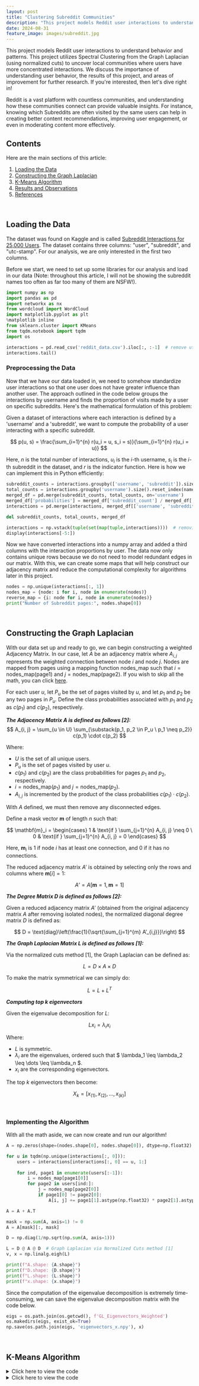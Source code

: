 ```yaml
---
layout: post
title: "Clustering Subreddit Communities"
description: "This project models Reddit user interactions to understand behavior and patterns."
date: 2024-08-31
feature_image: images/subreddit.jpg
---
```


This project models Reddit user interactions to understand behavior and patterns. This project utilizes Spectral Clustering from the Graph Laplacian (using normalized cuts) to uncover local communities where users have more concentrated interactions. We discuss the importance of understanding user behavior, the results of this project, and areas of improvement for further research. If you're interested, then let's dive right in!

<!--more-->

Reddit is a vast platform with countless communities, and understanding how these communities connect can provide valuable insights. For instance, knowing which Subreddits are often visited by the same users can help in creating better content recommendations, improving user engagement, or even in moderating content more effectively.

## Contents

Here are the main sections of this article:

1. [Loading the Data](#loading-the-data)
2. [Constructing the Graph Laplacian](#constructing-the-graph-laplacian)
3. [K-Means Algorithm](#k-means-algorithm)
4. [Results and Observations](#results-and-observations)
5. [References](#references)

<br>

## Loading the Data

The dataset was found on Kaggle and is called [Subreddit Interactions for 25,000 Users](https://www.kaggle.com/datasets/colemaclean/subreddit-interactions/data). The dataset contains three columns: "user", "subreddit", and "utc-stamp". For our analysis, we are only interested in the first two columns.

Before we start, we need to set up some libraries for our analysis and load in our data (Note: throughout this article, I will not be showing the subreddit names too often as far too many of them are NSFW!).

```python
import numpy as np
import pandas as pd
import networkx as nx
from wordcloud import WordCloud
import matplotlib.pyplot as plt
%matplotlib inline
from sklearn.cluster import KMeans
from tqdm.notebook import tqdm
import os

interactions = pd.read_csv('reddit_data.csv').iloc[:, :-1]  # remove utc times
interactions.tail()
```

### Preprocessing the Data

Now that we have our data loaded in, we need to somehow standardize user interactions so that one user does not have greater influence than another user. The approach outlined in the code below groups the interactions by username and finds the proportion of visits made by a user on specific subreddits. Here's the mathematical formulation of this problem:

Given a dataset of interactions where each interaction is defined by a 'username' and a 'subreddit', we want to compute the probability of a user interacting with a specific subreddit. 

$$
p(u, s) = \frac{\sum_{i=1}^{n} r(u_i = u, s_i = s)}{\sum_{i=1}^{n} r(u_i = u)}
$$

Here, $n$ is the total number of interactions, $u_i$ is the $i$-th username, $s_i$ is the $i$-th subreddit in the dataset, and $r$ is the indicator function. Here is how we can implement this in Python efficiently:

```python
subreddit_counts = interactions.groupby(['username', 'subreddit']).size().reset_index(name='subreddit_count')
total_counts = interactions.groupby('username').size().reset_index(name='total_count')
merged_df = pd.merge(subreddit_counts, total_counts, on='username')
merged_df['probabilities'] = merged_df['subreddit_count'] / merged_df['total_count']
interactions = pd.merge(interactions, merged_df[['username', 'subreddit', 'probabilities']], on=['username', 'subreddit'], how='left').values

del subreddit_counts, total_counts, merged_df

interactions = np.vstack(tuple(set(map(tuple,interactions))))  # removing duplicate interactions
display(interactions[-5:])
```

Now we have converted interactions into a numpy array and added a third columns with the interaction proportions by user. The data now only contains unique rows because we do not need to model redundant edges in our matrix. With this, we can create some maps that will help construct our adjacency matrix and reduce the computational complexity for algorithms later in this project.

```python
nodes = np.unique(interactions[:, 1])
nodes_map = {node: i for i, node in enumerate(nodes)}
reverse_map = {i: node for i, node in enumerate(nodes)}
print("Number of Subreddit pages:", nodes.shape[0])
```

<br>

## Constructing the Graph Laplacian

With our data set up and ready to go, we can begin constructing a weighted Adjacency Matrix. In our case, let $A$ be an adjacency matrix where $A_{i, j}$ represents the weighted connection between node $i$ and node $j$. Nodes are mapped from pages using a mapping function $\text{nodes\_map}$ such that $i = \text{nodes\_map}(\text{page1})$ and $j = \text{nodes\_map}(\text{page2})$. If you wish to skip all the math, you can click [here](#implementing-the-algorithm).

For each user $u$, let  $P_u$  be the set of pages visited by $u$, and let $p_1$ and $p_2$ be any two pages in $P_u$. Define the class probabilities associated with $p_1$ and $p_2$ as $c(p_1)$ and $c(p_2)$, respectively.

***The Adjacency Matrix $A$ is defined as follows [2]:***
$$
A_{i, j} = \sum_{u \in U} \sum_{\substack{p_1, p_2 \in P_u \ p_1 \neq p_2}} c(p_1) \cdot c(p_2)
$$

Where:
- $U$ is the set of all unique users.
- $P_u$ is the set of pages visited by user $u$.
- $c(p_1)$ and $c(p_2)$ are the class probabilities for pages $p_1$ and $p_2$, respectively.
- $i = \text{nodes\_map}(p_1)$ and $j = \text{nodes\_map}(p_2)$.
- $A_{i, j}$  is incremented by the product of the class probabilities $c(p_1) \cdot c(p_2)$.

With $A$ defined, we must then remove any disconnected edges.

Define a mask vector $\mathbf{m}$ of length $n$ such that:

$$
\mathbf{m}_i =
\begin{cases}
1 & \text{if } \sum_{j=1}^{n} A_{i, j} \neq 0 \
0 & \text{if } \sum_{j=1}^{n} A_{i, j} = 0
\end{cases}
$$

Here, $\mathbf{m}_i$ is $1$ if node $i$ has at least one connection, and $0$ if it has no connections.

The reduced adjacency matrix $A{\prime}$ is obtained by selecting only the rows and columns where $\mathbf{m}[i] = 1$:

$$
A’ = A[\mathbf{m} = 1, \mathbf{m} = 1]
$$

***The Degree Matrix $D$ is defined as follows [2]:***

Given a reduced adjacency matrix $A{\prime}$ (obtained from the original adjacency matrix $A$ after removing isolated nodes), the normalized diagonal degree matrix $D$ is defined as:

$$
D = \text{diag}\left(\frac{1}{\sqrt{\sum_{j=1}^{m} A’_{i,j}}}\right)
$$

***The Graph Laplacian Matrix $L$ is defined as follows [1]:***

Via the normalized cuts method [1], the Graph Laplacian can be defined as:

$$
L = D \times A \times D
$$

To make the matrix symmetrical we can simply do:

$$
L = L + L^T
$$

***Computing top $k$ eigenvectors***

Given the eigenvalue decomposition for $L$:

$$
Lx_i = \lambda_i x_i
$$

Where:

- $L$ is symmetric.
- $\lambda_i$ are the eigenvalues, ordered such that $ \lambda_1 \leq \lambda_2 \leq \dots \leq \lambda_n $.
- $x_i$ are the corresponding eigenvectors.

The top $k$ eigenvectors then become:

$$
X_k = [x_{(1)}, x_{(2)}, \dots, x_{(k)}]
$$

<br>

### Implementing the Algorithm

With all the math aside, we can now create and run our algorithm!

```python
A = np.zeros(shape=(nodes.shape[0], nodes.shape[0]), dtype=np.float32)

for u in tqdm(np.unique(interactions[:, 0])):
    users = interactions[interactions[:, 0] == u, 1:]
    
    for ind, page1 in enumerate(users[:-1]):
        i = nodes_map[page1[0]]
        for page2 in users[ind:]:
            j = nodes_map[page2[0]]
            if page1[0] != page2[0]:
                A[i, j] += page1[1].astype(np.float32) * page2[1].astype(np.float32)

A = A + A.T

mask = np.sum(A, axis=1) != 0
A = A[mask][:, mask]

D = np.diag(1/np.sqrt(np.sum(A, axis=1)))

L = D @ A @ D  # Graph Laplacian via Normalized Cuts method [1]
v, x = np.linalg.eigh(L)

print(f"A.shape: {A.shape}")
print(f"D.shape: {D.shape}")
print(f"L.shape: {L.shape}")
print(f"x.shape: {x.shape}")
```

Since the computation of the eigenvalue decomposition is extremely time-consuming, we can save the eigenvalue decomposition matrix with the code below.

```python
eigs = os.path.join(os.getcwd(), f'GL_Eigenvectors_Weighted')
os.makedirs(eigs, exist_ok=True)
np.save(os.path.join(eigs, 'eigenvectors_x.npy'), x)
```

<br>

## K-Means Algorithm

<Details markdown="block">
<summary>Click here to view the code</summary>

```python

```
</Details>


<Details markdown="block">
<summary>Click here to view the code</summary>

```python

```
</Details>

